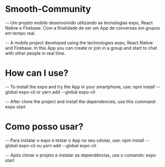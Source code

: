 # Smooth-Community
 -- Um projeto mobile desenvolvido utilizando as tecnologias expo, React Native e Firebase. Com a finalidade de ser um App de conversas em grupos em tempo real.

 -- A mobile project developed using the technologies expo, React Native and Firebase. In this App you can create or join in a group and start to chat with other people in real     time.

# How can I use?
 -- To install the expo and try the App in your smartphone, use: npm install --global expo-cli or yarn add --global expo-cli
 
 -- After clone the project and install the dependencies, use this command: expo start

# Como posso usar?
 -- Para instalar o expo e testar o App no seu celular, use: npm install --global expo-cli ou yarn add --global expo-cli

 -- Após clonar o projeto e instalar as dependências, use o comando: expo start
